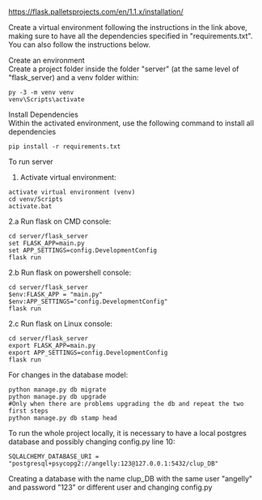 https://flask.palletsprojects.com/en/1.1.x/installation/

Create a virtual environment following the instructions in the link above, making sure to have all the dependencies specified in "requirements.txt". You can also follow the instructions below.

Create an environment<br/>
Create a project folder inside the folder "server" (at the same level of "flask_server) and a venv folder within:
```
py -3 -m venv venv
venv\Scripts\activate
```

Install Dependencies<br/>
Within the activated environment, use the following command to install all dependencies
```
pip install -r requirements.txt
```

To run server
1. Activate virtual environment:
```
activate virtual environment (venv)
cd venv/Scripts
activate.bat
```

2.a Run flask on CMD console:
```
cd server/flask_server
set FLASK_APP=main.py 
set APP_SETTINGS=config.DevelopmentConfig
flask run
```
2.b Run flask on powershell console:
```
cd server/flask_server
$env:FLASK_APP = "main.py"
$env:APP_SETTINGS="config.DevelopmentConfig"
flask run
```
2.c Run flask on Linux console:
```
cd server/flask_server
export FLASK_APP=main.py
export APP_SETTINGS=config.DevelopmentConfig
flask run
```
For changes in the database model:
```
python manage.py db migrate
python manage.py db upgrade
#Only when there are problems upgrading the db and repeat the two first steps
python manage.py db stamp head
```

To run the whole project locally, it is necessary to have a local postgres database and possibly changing config.py line 10:
```
SQLALCHEMY_DATABASE_URI = "postgresql+psycopg2://angelly:123@127.0.0.1:5432/clup_DB"
```
Creating a database with the name clup_DB with the same user "angelly" and password "123" or different user and changing config.py
